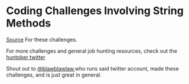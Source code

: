 # Coding Challenges Involving String Methods

[Source](https://blog.barbaralaw.me/huntober-2022-day-1) For these challenges.

For more challenges and general job hunting resources, check out the [huntober twitter](https://twitter.com/huntoberTweets?s=20&t=YNu8mWa9Ux8RdoWwAzTHIA)

Shout out to [@blawblawlaw](https://twitter.com/blawblawlaw),who runs said twitter account, made these challenges, and is just great in general.
